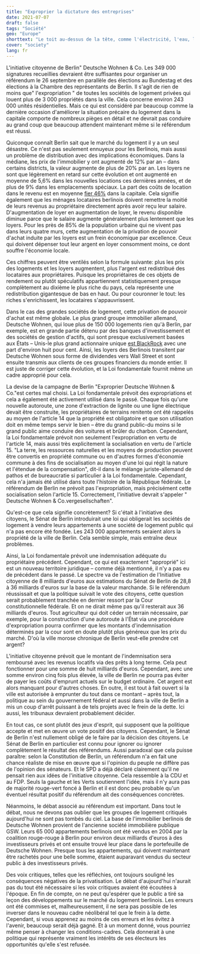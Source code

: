 ```yaml
---
title: "Exproprier la dictature des entreprises"
date: 2021-07-07
draft: false
tags: "Société"
geo: "Europe"
shorttext: "Le toit au-dessus de la tête, comme l'électricité, l'eau, le gaz et la nourriture, est un droit humain et n'appartient pas aux mains des entreprises."
cover: "society"
lang: fr
---
```


L'initiative citoyenne de Berlin" Deutsche Wohnen & Co. Les 349 000 signatures recueillies devraient être suffisantes pour organiser un référendum le 26 septembre en parallèle des élections au Bundestag et des élections à la Chambre des représentants de Berlin. Il s'agit de rien de moins que" l'expropriation " de toutes les sociétés de logement privées qui louent plus de 3 000 propriétés dans la ville. Cela concerne environ 243 000 unités résidentielles. Mais ce qui est considéré par beaucoup comme la dernière occasion d'améliorer la situation précaire du logement dans la capitale comporte de nombreux pièges en détail et ne devrait pas conduire au grand coup que beaucoup attendent maintenant même si le référendum est réussi.

Quiconque connaît Berlin sait que le marché du logement il y a un seul désastre. Ce n'est pas seulement ennuyeux pour les Berlinois, mais aussi un problème de distribution avec des implications économiques. Dans la médiane, les prix de l'immobilier y ont augmenté de 12% par an – dans certains districts, la valeur augmente de plus de 20% par an. Les loyers ne sont que légèrement en retard sur cette évolution et ont augmenté en moyenne de 5,6% dans les nouvelles locations ces dernières années, et de plus de 9% dans les emplacements spéciaux. La part des coûts de location dans le revenu est en moyenne [fier 46%](https://www.tagesspiegel.de/berlin/ansteigende-mietpreise-berliner-geben-46-prozent-des-einkommens-fuer-wohnen-aus/23070316.html "Berliner geben 46 Prozent des Einkommens für Wohnen aus") dans la capitale. Cela signifie également que les ménages locataires berlinois doivent remettre la moitié de leurs revenus au propriétaire directement après avoir reçu leur salaire. D'augmentation de loyer en augmentation de loyer, le revenu disponible diminue parce que le salaire augmente généralement plus lentement que les loyers. Pour les près de 85% de la population urbaine qui ne vivent pas dans leurs quatre murs, cette augmentation de la privation de pouvoir d'achat induite par les loyers est un frein économique par excellence. Ceux qui doivent dépenser tout leur argent en loyer consomment moins, ce dont souffre l'économie locale.

Ces chiffres peuvent être ventilés selon la formule suivante: plus les prix des logements et les loyers augmentent, plus l'argent est redistribué des locataires aux propriétaires. Puisque les propriétaires de ces objets de rendement ou plutôt spéculatifs appartiennent statistiquement presque complètement au dixième le plus riche du pays, cela représente une redistribution gigantesque de bas en haut. Ou pour couronner le tout: les riches s'enrichissent, les locataires s'appauvrissent.

Dans le cas des grandes sociétés de logement, cette privation de pouvoir d'achat est même globale. Le plus grand groupe immobilier allemand, Deutsche Wohnen, qui loue plus de 150 000 logements rien qu'à Berlin, par exemple, est en grande partie détenu par des banques d'investissement et des sociétés de gestion d'actifs, qui sont presque exclusivement basées aux États – Unis-le plus grand actionnaire unique [est BlackRock](https://ir.deutsche-wohnen.com/websites/dewohnen/German/1400/aktionaersstruktur.html "Aktionärsstruktur") avec une part d'environ huit pour cent. Ainsi, les loyers des Berlinois transitent par Deutsche Wohnen sous forme de dividendes vers Wall Street et sont ensuite transmis aux clients de ces groupes financiers du monde entier. Il est juste de corriger cette évolution, et la Loi fondamentale fournit même un cadre approprié pour cela.

La devise de la campagne de Berlin "Exproprier Deutsche Wohnen & Co."est certes mal choisi. La Loi fondamentale prévoit des expropriations et cela a également été activement utilisé dans le passé. Chaque fois qu'une nouvelle autoroute, une zone d'extraction de lignite ou une ligne électrique devait être construite, les propriétaires de terrains renitente ont été rappelés au moyen de l'article 14 que la propriété est obligatoire et que son utilisation doit en même temps servir le bien – être du grand public-du moins si le grand public aime conduire des voitures et brûler du charbon. Cependant, la Loi fondamentale prévoit non seulement l'expropriation en vertu de l'article 14, mais aussi très explicitement la socialisation en vertu de l'article 15. "La terre, les ressources naturelles et les moyens de production peuvent être convertis en propriété commune ou en d'autres formes d'économie commune à des fins de socialisation au moyen d'une loi qui régit la nature et l'étendue de la compensation", dit-il dans le mélange juriste-allemand de pathos et de bureaucratie si particulier à la Loi fondamentale. Cependant, cela n'a jamais été utilisé dans toute l'histoire de la République fédérale. Le référendum de Berlin ne prévoit pas l'expropriation, mais précisément cette socialisation selon l'article 15. Correctement, l'initiative devrait s'appeler " Deutsche Wohnen & Co.vergesellschaften".

Qu'est-ce que cela signifie concrètement? Si c'était à l'initiative des citoyens, le Sénat de Berlin introduirait une loi qui obligerait les sociétés de logement à vendre leurs appartements à une société de logement public qui n'a pas encore été fondée. Les 243 000 appartements seraient alors la propriété de la ville de Berlin. Cela semble simple, mais entraîne deux problèmes.

Ainsi, la Loi fondamentale prévoit une indemnisation adéquate du propriétaire précédent. Cependant, ce qui est exactement "approprié" ici est un nouveau territoire juridique – comme déjà mentionné, il n'y a pas eu de précédent dans le passé. Le spectre va de l'estimation de l'Initiative citoyenne de 8 milliards d'euros aux estimations du Sénat de Berlin de 28,8 à 36 milliards d'euros sur la base de la valeur marchande. Si le référendum réussissait et que la politique suivait le vote des citoyens, cette question serait probablement tranchée en dernier ressort par la Cour constitutionnelle fédérale. Et on ne dirait même pas qu'il resterait aux 36 milliards d'euros. Tout agriculteur qui doit céder un terrain nécessaire, par exemple, pour la construction d'une autoroute à l'État via une procédure d'expropriation pourra confirmer que les montants d'indemnisation déterminés par la cour sont en doute plutôt plus généreux que les prix du marché. D'où la ville morose chronique de Berlin veut-elle prendre cet argent?

L'initiative citoyenne prévoit que le montant de l'indemnisation sera remboursé avec les revenus locatifs via des prêts à long terme. Cela peut fonctionner pour une somme de huit milliards d'euros. Cependant, avec une somme environ cinq fois plus élevée, la ville de Berlin ne pourra pas éviter de payer les coûts d'emprunt actuels sur le budget ordinaire. Cet argent est alors manquant pour d'autres choses. En outre, il est tout à fait ouvert si la ville est autorisée à emprunter du tout dans ce montant – après tout, la politique au sein du gouvernement fédéral et aussi dans la ville de Berlin a mis un coup d'arrêt puissant à de tels projets avec le frein de la dette. Ici aussi, les tribunaux devraient probablement décider.

En tout cas, ce sont plutôt des jeux d'esprit, qui supposent que la politique accepte et met en œuvre un vote positif des citoyens. Cependant, le Sénat de Berlin n'est nullement obligé de le faire par la décision des citoyens. Le Sénat de Berlin en particulier est connu pour ignorer ou ignorer complètement le résultat des référendums. Aussi paradoxal que cela puisse paraître: selon la Constitution de Berlin, un référendum n'a en fait une chance réaliste de mise en œuvre que si l'opinion du peuple ne diffère pas de l'opinion des sénateurs. Et le SPD a déjà déclaré clairement qu'il ne pensait rien aux idées de l'initiative citoyenne. Cela ressemble à la CDU et au FDP. Seuls la gauche et les Verts soutiennent l'idée, mais il n'y aura pas de majorité rouge-vert foncé à Berlin et il est donc peu probable qu'un éventuel résultat positif du référendum ait des conséquences concrètes.

Néanmoins, le débat associé au référendum est important. Dans tout le débat, nous ne devons pas oublier que les groupes de logement critiqués aujourd'hui ne sont pas tombés du ciel. La base de l'immobilier berlinois de Deutsche Wohnen provient de l'ancienne société immobilière publique GSW. Leurs 65 000 appartements berlinois ont été vendus en 2004 par la coalition rouge-rouge à Berlin pour environ deux milliards d'euros à des investisseurs privés et ont ensuite trouvé leur place dans le portefeuille de Deutsche Wohnen. Presque tous les appartements, qui doivent maintenant être rachetés pour une belle somme, étaient auparavant vendus du secteur public à des investisseurs privés.

Des voix critiques, telles que les réfléchies, ont toujours souligné les conséquences négatives de la privatisation. Le débat d'aujourd'hui n'aurait pas du tout été nécessaire si les voix critiques avaient été écoutées à l'époque. En fin de compte, on ne peut qu'espérer que le public a tiré sa leçon des développements sur le marché du logement berlinois. Les erreurs ont été commises et, malheureusement, il ne sera pas possible de les inverser dans le nouveau cadre néolibéral tel que le frein à la dette. Cependant, si vous apprenez au moins de ces erreurs et les évitez à l'avenir, beaucoup serait déjà gagné. Et à un moment donné, vous pourriez même penser à changer les conditions-cadres. Cela donnerait à une politique qui représente vraiment les intérêts de ses électeurs les opportunités qu'elle s'est refusée.
